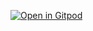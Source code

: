 
[![Open in Gitpod](https://gitpod.io/button/open-in-gitpod.svg)](https://gitpod.io/#https://github.com/merlinvn/flutter_on_cloud)
